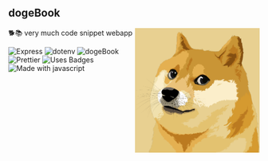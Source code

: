 <h2>dogeBook</h2>
<img src="https://github.com/Dogebook/dogebook/raw/main/assets/img/dogebook.png" alt="dogeBook" width="250" align="right" />
<p>
🐕📚 very much code snippet webapp
</p>
<div>
<img
alt="Express"
src="https://img.shields.io/github/package-json/dependency-version/dogebook/dogebook/express?style=for-the-badge&color=white&logo=express"/>
<img
alt="dotenv"
src="https://img.shields.io/github/package-json/dependency-version/dogebook/dogebook/dotenv?color=ecd53f&logo=data%3Aimage%2Fpng%3Bbase64%2CiVBORw0KGgoAAAANSUhEUgAAAMgAAADICAMAAACahl6sAAACMVBMVEXs1T8AAACwdCKunTCBoDLs1T0AARB5OhNHaCggHQzEsTW7xjpEPhacjivg1T3s1T4RKhxGDguunS89DQrr0TgAARLk1T4AAAro1T63xjns1TwWNBzrzjhVEQ4AAQ2NUxqznTE1CgmIpDPGkCjowDXc1D3T1DzKzzvByzoAAhULHRkAARNkhi3qyTbs1TrSnyzGzzsZPB5ykTDSnyvRmyufYR2TWRodRR%2FitzHY1D09Yia8yzpsMBEdBQMMHAFRdCmvoi%2BrbiAWNB0qCQYtTSKrbh95ljGAQhQLHRiMSxa7gCXb0D1RdCqZrzWTqjV6mjHNmysMHAqUrzXXpS6SUxqxwjmaYR0AAhbP1DxOEA1igSysvTiluDdzOhLr0TnTpC0LHRvqyTcvVCQ7WyW2gCQvVCJriy%2BBoDPbuzcRKhsqRR8gHQS2rDXgwDgZPB%2B4njDMxzvCzzrRsjVBbSiijiznvDOXjS1LXB1HIQsRKh2unTFHaCaMSxkgTSGHoDPYqS6gtDfjvDKAmzKOqjSrcyHNmypykS%2BZWhvs1TncqS%2BhuDcyWyTXpS2ZWh0xNRRlLxA6NRrFyzvpxTW8hiZbgCzRzDzr0TwAAhi7xjg9YiW2rDa2wjndszA5VB5vSRVJbilrJRF0gSegaB50ljCutDKxeiM%2FaCbs1TteIw%2FYqS%2Fdri%2BRoTDIsTVHaCnEsTTKujlTeirrzjemvTjBiyjitzKlbSAdRSF6QhOwdCG1eiTfuzew8gN%2FAAADxklEQVR42uzBgQAAAACAoP2pF6kCAAAAAAAAAAAAAAAAAAAAAAAAAAAAAAAAgJm1By%2FbfSAO4JO1bdu2bdvGzzafbdu2%2Fc8930xum%2BSuus0cLDKLz%2Bm0%2FRZrVW%2F8Yuyl5fcdfKrvP3fW%2FNMO2vrl01qN%2FXEAOPFjjeVnfwJefWX5m35nYM2qkdiqmURt50XQlOMly1I3APxOaP0KnPJupet%2FB60ZxM4mJNxL2xk8oYU4W5YcrL4iaUmgr8f%2BdH0HrCPERwchuV4yCMRjZx%2Foq4euBpabDCF5UkhmLG104UxWNF1tCDEbkp4jgbA7wUn9bEX4E%2Bw2G0JOyyBQgI1b2T7NYmry%2BkISeZ2dMkiAL%2B0r404WrhkA6XXl1rffePEgXydKIDBE%2B4ZHxJPVZQjEKXR52y5DBtmIfXHCyWpJMgbivjxIoLsEkhVJ%2B%2BY1kzVAV6pBCQhZDBFDoFa0R%2BNkBe9RBELiJJASbPsS2MpnE4P5EJxxASTsIG2bE0zWGKgCIR1iCCzwT544WU6D6kCixsWQhEratgWwsul3fwhSB0KKg%2FQQtHESlXcRE9cMggT%2BvMTOSlJF8PJDAGEjcGAKTpYvftMoSPDl3zw59Ue7rvPPv9hjqwDCRuAmzmQtgiEQcUWF6jo7tuPyv0KI93%2B06X86WzhZG9Yb4uSu67zPzH%2FwJhEE8jUhAMMkbkpzIS6wGQ9JdV4CCP7XuGNPM8FXCQhsw4YvRBAo1B3dduIlsCKQXZHsMUkA2U00yRq3UVqpGhB2SMheDgQjMG42gH2S4Gs8JJQHYa%2FzSBcfwkbg3I%2BztR%2FvJxkJOeDBq0OHuRA4EktwTgSQEsIEK3aywr0MhDiVi5s4EDhKaB1znORCwiqsrif7OVeXpl7qumj%2FS6dTzVwItFkdpYdo%2F1lDIe7Lg8A5Quv8BT4koZ4JylOj9GgcohQErhCsKh6EjcBjzGRdBbUgzKlbdO8QI3B4ED0%2FpqcoBoEemxCMwFHXIvHad%2BVFrGqtII7NtiDM6cYVb1ooB8GdWQTBCFzF3ntUDgLX5RB2P%2Bq1fHIDFITcvCWHYATG6jQaUr4CCNy2BbmDaxh8DYVE3b3nxq0HDyUQ7yIZBCMw1iMwGCKuGS8xBGb9xRCMwFjBT8yDhMsg8FQOwQiMocssiI8UEjYph2C4xOCrJASeiSEYgTFjqwuB53wI96z5IkRdCOZzPsTxJcFqArMg%2BFj3lQgC2VIIxLPP5w2DvJYa2Bc2FoS3QByjZYGQPULPw7v24FgAAAAAYJC%2F9SR2VgAAAAAMAhQsfQCgoLD7AAAAAElFTkSuQmCC&style=for-the-badge"
/>
<img
alt="dogeBook"
src="https://img.shields.io/github/package-json/v/dogebook/dogebook?label=dogebook&style=for-the-badge"
/>
<img
alt="Prettier"
src="https://img.shields.io/badge/code_style-prettier-ff69b4.svg?style=for-the-badge&logo=prettier&logoColor=f36cb0"
/>
<img 
alt="Uses Badges"
src="https://forthebadge.com/images/badges/uses-badges.svg"
width="15.3%"
/>
<img 
alt="Made with javascript"
src="https://forthebadge.com/images/badges/made-with-javascript.svg"
width="22.4%"
/>
</div>
